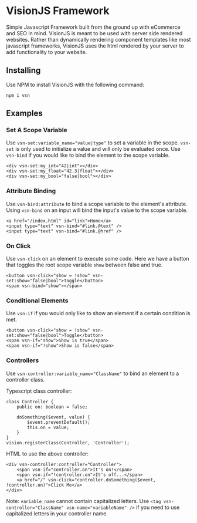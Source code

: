 # VisionJS Framework

Simple Javascript Framework built from the ground up with eCommerce and SEO in mind. VisionJS is meant to be used with server side rendered websites. Rather than dynamically rendering component templates like most javascript frameworks, VisionJS uses the html rendered by your server to add functionality to your website.

## Installing 
Use NPM to install VisionJS with the following command:

    npm i vsn


## Examples
### Set A Scope Variable
Use `vsn-set:variable_name="value|type"` to set a variable in the scope. `vsn-set` is only used to initialize a value and will only be evaluated once. Use `vsn-bind` if you would like to bind the element to the scope variable.

    <div vsn-set:my_int="42|int"></div>
    <div vsn-set:my_float="42.3|float"></div>
    <div vsn-set:my_bool="false|bool"></div>


### Attribute Binding
Use `vsn-bind:attribute` to bind a scope variable to the element's attribute. Using `vsn-bind` on an input will bind the input's value to the scope variable. 

    <a href="/index.html" id="link">Home</a>
    <input type="text" vsn-bind="#link.@text" />
    <input type="text" vsn-bind="#link.@href" />


### On Click
Use `vsn-click` on an element to execute some code. Here we have a button that toggles the root scope variable `show` between false and true. 

    <button vsn-click="show = !show" vsn-set:show="false|bool">Toggle</button>
    <span vsn-bind="show"></span>


### Conditional Elements
Use `vsn-if` if you would only like to show an element if a certain condition is met.

    <button vsn-click="show = !show" vsn-set:show="false|bool">Toggle</button>
    <span vsn-if="show">Show is true</span>
    <span vsn-if="!show">Show is false</span>


### Controllers
Use `vsn-controller:variable_name="ClassName"` to bind an element to a controller class.

Typescript class controller:

    class Controller {
        public on: boolean = false;

        doSomething($event, value) {
            $event.preventDefault();
            this.on = value;            
        }
    }
    vision.registerClass(Controller, 'Controller');

HTML to use the above controller:

    <div vsn-controller:controller="Controller">
        <span vsn-if="controller.on">It's on!</span>
        <span vsn-if="!controller.on">It's off...</span>
        <a href="/" vsn-click="controller.doSomething($event, !controller.on)">Click Me</a>
    </div>

Note: `variable_name` cannot contain capitalized letters. Use `<tag vsn-controller="ClassName" vsn-name="variableName" />` if you need to use capitalized letters in your controller name.
